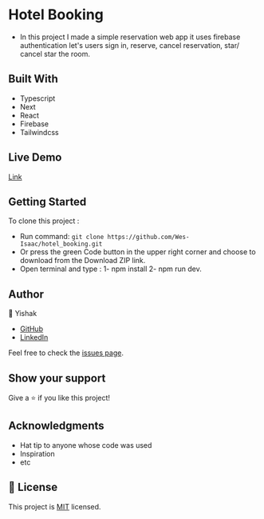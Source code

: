 # Hotel Booking
- In this project I made a simple reservation web app it uses firebase authentication let's users sign in, reserve, cancel reservation, star/ cancel star the room.

## Built With
- Typescript
- Next
- React
- Firebase
- Tailwindcss

## Live Demo

[Link](https://hotel-booking-pink.vercel.app/)


## Getting Started

 To clone this project :

* Run command: `git clone https://github.com/Wes-Isaac/hotel_booking.git`
* Or press the green Code button in the upper right corner and choose to download from the Download ZIP link.
* Open terminal and type : 1-  npm install
                           2-  npm run dev.

## Author

:man:  Yishak

- [GitHub](https://github.com/Wes-Isaac)
- [LinkedIn](https://www.linkedin.com/in/yishak-wesego-b404851a7/)                            


Feel free to check the [issues page](https://github.com/Wes-Isaac/hotel_booking/issues/new).

## Show your support

Give a ⭐️ if you like this project!

## Acknowledgments

- Hat tip to anyone whose code was used
- Inspiration
- etc

## 📝 License

This project is [MIT](./MIT.md) licensed.
